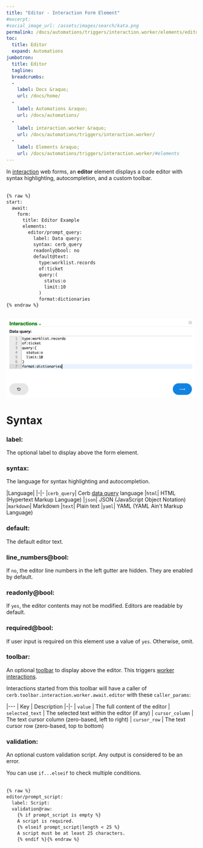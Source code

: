 ```yaml
---
title: "Editor - Interaction Form Element"
#excerpt: 
#social_image_url: /assets/images/search/kata.png
permalink: /docs/automations/triggers/interaction.worker/elements/editor/
toc:
  title: Editor
  expand: Automations
jumbotron:
  title: Editor
  tagline: 
  breadcrumbs:
  -
    label: Docs &raquo;
    url: /docs/home/
  -
    label: Automations &raquo;
    url: /docs/automations/
  -
    label: interaction.worker &raquo;
    url: /docs/automations/triggers/interaction.worker/
  -
    label: Elements &raquo;
    url: /docs/automations/triggers/interaction.worker/#elements
---
```


In [interaction](/docs/automations/triggers/interaction.worker/) web forms, an **editor** element displays a code editor with syntax highlighting, autocompletion, and a custom toolbar.

<pre>
<code class="language-cerb">
{% raw %}
start:
  await:
    form:
      title: Editor Example
      elements:
        editor/prompt_query:
          label: Data query:
          syntax: cerb_query
          readonly@bool: no
          default@text:
            type:worklist.records
            of:ticket
            query:(
              status:o
              limit:10
            )
            format:dictionaries
{% endraw %}
</code>
</pre>

<div class="cerb-screenshot">
<img src="/assets/images/docs/automations/triggers/interaction.worker/elements/editor.png" class="screenshot">
</div>

# Syntax

### label:

The optional label to display above the form element.

### syntax:

The language for syntax highlighting and autocompletion.

|Language|
|-|-
|`cerb_query`| Cerb [data query](/docs/data-queries/) language
|`html`| HTML (Hypertext Markup Language)
|`json`| JSON (JavaScript Object Notation)
|`markdown`| Markdown
|`text`| Plain text
|`yaml`| YAML (YAML Ain't Markup Language)

### default:

The default editor text.

### line_numbers@bool:

If `no`, the editor line numbers in the left gutter are hidden. They are enabled by default.

### readonly@bool:

If `yes`, the editor contents may not be modified. Editors are readable by default.

### required@bool:

If user input is required on this element use a value of `yes`. Otherwise, omit.

### toolbar:

An optional [toolbar](/docs/toolbars/) to display above the editor. This triggers [worker interactions](/docs/automations/triggers/interaction.worker/).

Interactions started from this toolbar will have a caller of `cerb.toolbar.interaction.worker.await.editor` with these `caller_params`:

|---
| Key | Description
|-|-
| `value` | The full content of the editor
| `selected_text` | The selected text within the editor (if any)
| `cursor_column` | The text cursor column (zero-based, left to right)
| `cursor_row` | The text cursor row (zero-based, top to bottom)

### validation:

An optional custom validation script. Any output is considered to be an error.

You can use `if...elseif` to check multiple conditions.

<pre>
<code class="language-cerb">
{% raw %}
editor/prompt_script:
  label: Script:
  validation@raw:
    {% if prompt_script is empty %}
    A script is required.
    {% elseif prompt_script|length < 25 %}
    A script must be at least 25 characters. 
    {% endif %}{% endraw %}
</code>
</pre>